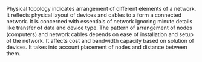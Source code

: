 Physical topology indicates arrangement of different elements of a network. It reflects physical layout of devices and cables to a form a connected network. It is concerned with essentials of network ignoring minute details like transfer of data and device type. The pattern of arrangement of nodes (computers) and network cables depends on ease of installation and setup of the network. It affects cost and bandwidth capacity based on solution of devices. It takes into account placement of nodes and distance between them.